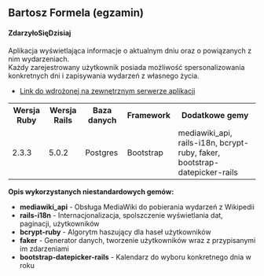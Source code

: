 <h2>Bartosz Formela (egzamin)</h2>

<h4>ZdarzyłoSięDzisiaj</h4>

<p>Aplikacja wyświetlająca informacje o aktualnym dniu oraz o powiązanych z nim wydarzeniach.<br>
   Każdy zarejestrowany użytkownik posiada możliwość spersonalizowania konkretnych dni i zapisywania wydarzeń z własnego życia.</p>

- [Link do wdrożonej na zewnętrznym serwerze aplikacji](https://zdarzylosiedzisiaj.herokuapp.com)

<table>
  <tr>
    <th>Wersja Ruby</th>
    <th>Wersja Rails</th>
    <th>Baza danych</th>
    <th>Framework</th>
    <th>Dodatkowe gemy</th>
  </tr>
  <tr>
    <td>2.3.3</td>
    <td>5.0.2</td>
    <td>Postgres</td>
    <td>Bootstrap</td>
    <td>mediawiki_api, rails-i18n, bcrypt-ruby, faker, bootstrap-datepicker-rails</td>
  </tr>
</table>

<b>Opis wykorzystanych niestandardowych gemów:</b>

<ul>
<li> <strong>mediawiki_api</strong> - Obsługa MediaWiki do pobierania wydarzeń z Wikipedii </li>
<li> <strong>rails-i18n</strong> - Internacjonalizacja, spolszczenie wyświetlania dat, paginacji, użytkowników</li>
<li> <strong>bcrypt-ruby</strong> - Algorytm haszujący dla haseł użytkowników</li>
<li> <strong>faker</strong> - Generator danych, tworzenie użytkowników wraz z przypisanymi im zdarzeniami</li>
<li> <strong>bootstrap-datepicker-rails</strong> - Kalendarz do wyboru konkretnego dnia w roku</li>
</ul>